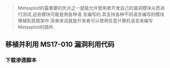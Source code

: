 >Metasploit的最重要的优点之一就是允许使用者开发自己的漏洞模块从而进行测试,这些模块可能是用各种语 言编写的.其支持各种不同语言编写的模块移植到其框架中.简单来说就是开发者可以使用任意计算机语言来编写Metasploit的插件.


## 移植并利用 MS17-010 漏洞利用代码
### 下载渗透脚本

